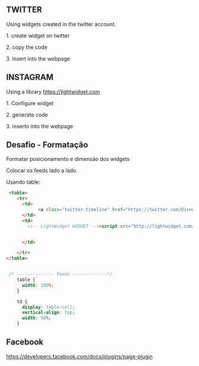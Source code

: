 TWITTER
-------

Using widgets created in the twitter account.

1\. create widget on twitter

2\. copy the code

3\. insert into the webpage



INSTAGRAM
---------

Using a library <https://lightwidget.com>

1\. Configure widget

2\. generate code

3\. inserto into the webpage

Desafio - Formatação
--------------------

Formatar posicionamento e dimensão dos widgets

Colocar os feeds lado a lado.

Usando table:

```html
 <table>
    <tr>
      <td>
            <a class="twitter-timeline" href="https://twitter.com/DisneyPixar" data-widget-id="713778492454805505">Tweets by @DisneyPixar</a> <script>!function(d,s,id){var js,fjs=d.getElementsByTagName(s)[0],p=/^http:/.test(d.location)?'http':'https';if(!d.getElementById(id)){js=d.createElement(s);js.id=id;js.src=p+"://platform.twitter.com/widgets.js";fjs.parentNode.insertBefore(js,fjs);}}(document,"script","twitter-wjs");</script>
      </td>     
      <td>
        <!-- LightWidget WIDGET --><script src="http://lightwidget.com/widgets/lightwidget.js"></script><iframe src="http://lightwidget.com/widgets/cade34c261a75b6ba0d7072d31b9cba1.html" id="lightwidget_cade34c261" name="lightwidget_cade34c261"  scrolling="no" allowtransparency="true" class="lightwidget-widget" style="width: 100%; border: 0; overflow: hidden;"></iframe>


      </td>

    </tr>
</table>

```

```css

 /* -------------- Feeds -------------*/
    table {
      width: 100%;
    }

    td {
      display: table-cell;
      vertical-align: top;
      width: 50%;
    }
```

Facebook
--------

<https://developers.facebook.com/docs/plugins/page-plugin>

[](https://developers.facebook.com/docs/plugins/page-plugin)